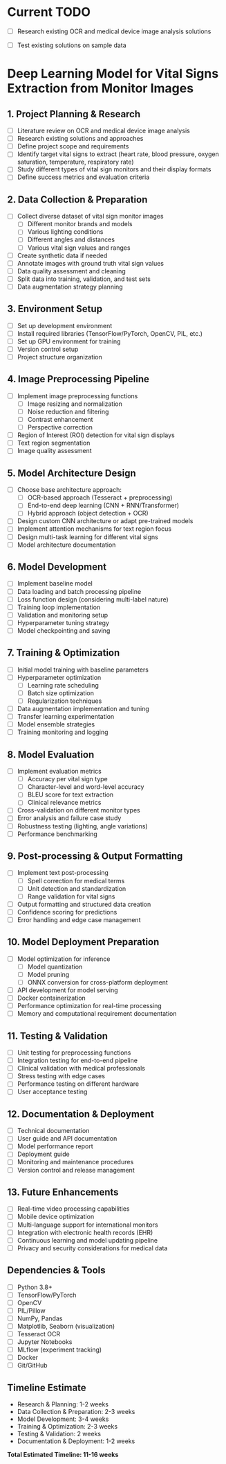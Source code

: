 # Current TODO
- [ ] Research existing OCR and medical device image analysis solutions
- [ ] Test existing solutions on sample data



# Deep Learning Model for Vital Signs Extraction from Monitor Images

## 1. Project Planning & Research
- [ ] Literature review on OCR and medical device image analysis
- [ ] Research existing solutions and approaches
- [ ] Define project scope and requirements
- [ ] Identify target vital signs to extract (heart rate, blood pressure, oxygen saturation, temperature, respiratory rate)
- [ ] Study different types of vital sign monitors and their display formats
- [ ] Define success metrics and evaluation criteria

## 2. Data Collection & Preparation
- [ ] Collect diverse dataset of vital sign monitor images
  - [ ] Different monitor brands and models
  - [ ] Various lighting conditions
  - [ ] Different angles and distances
  - [ ] Various vital sign values and ranges
- [ ] Create synthetic data if needed
- [ ] Annotate images with ground truth vital sign values
- [ ] Data quality assessment and cleaning
- [ ] Split data into training, validation, and test sets
- [ ] Data augmentation strategy planning

## 3. Environment Setup
- [ ] Set up development environment
- [ ] Install required libraries (TensorFlow/PyTorch, OpenCV, PIL, etc.)
- [ ] Set up GPU environment for training
- [ ] Version control setup
- [ ] Project structure organization

## 4. Image Preprocessing Pipeline
- [ ] Implement image preprocessing functions
  - [ ] Image resizing and normalization
  - [ ] Noise reduction and filtering
  - [ ] Contrast enhancement
  - [ ] Perspective correction
- [ ] Region of Interest (ROI) detection for vital sign displays
- [ ] Text region segmentation
- [ ] Image quality assessment

## 5. Model Architecture Design
- [ ] Choose base architecture approach:
  - [ ] OCR-based approach (Tesseract + preprocessing)
  - [ ] End-to-end deep learning (CNN + RNN/Transformer)
  - [ ] Hybrid approach (object detection + OCR)
- [ ] Design custom CNN architecture or adapt pre-trained models
- [ ] Implement attention mechanisms for text region focus
- [ ] Design multi-task learning for different vital signs
- [ ] Model architecture documentation

## 6. Model Development
- [ ] Implement baseline model
- [ ] Data loading and batch processing pipeline
- [ ] Loss function design (considering multi-label nature)
- [ ] Training loop implementation
- [ ] Validation and monitoring setup
- [ ] Hyperparameter tuning strategy
- [ ] Model checkpointing and saving

## 7. Training & Optimization
- [ ] Initial model training with baseline parameters
- [ ] Hyperparameter optimization
  - [ ] Learning rate scheduling
  - [ ] Batch size optimization
  - [ ] Regularization techniques
- [ ] Data augmentation implementation and tuning
- [ ] Transfer learning experimentation
- [ ] Model ensemble strategies
- [ ] Training monitoring and logging

## 8. Model Evaluation
- [ ] Implement evaluation metrics
  - [ ] Accuracy per vital sign type
  - [ ] Character-level and word-level accuracy
  - [ ] BLEU score for text extraction
  - [ ] Clinical relevance metrics
- [ ] Cross-validation on different monitor types
- [ ] Error analysis and failure case study
- [ ] Robustness testing (lighting, angle variations)
- [ ] Performance benchmarking

## 9. Post-processing & Output Formatting
- [ ] Implement text post-processing
  - [ ] Spell correction for medical terms
  - [ ] Unit detection and standardization
  - [ ] Range validation for vital signs
- [ ] Output formatting and structured data creation
- [ ] Confidence scoring for predictions
- [ ] Error handling and edge case management

## 10. Model Deployment Preparation
- [ ] Model optimization for inference
  - [ ] Model quantization
  - [ ] Model pruning
  - [ ] ONNX conversion for cross-platform deployment
- [ ] API development for model serving
- [ ] Docker containerization
- [ ] Performance optimization for real-time processing
- [ ] Memory and computational requirement documentation

## 11. Testing & Validation
- [ ] Unit testing for preprocessing functions
- [ ] Integration testing for end-to-end pipeline
- [ ] Clinical validation with medical professionals
- [ ] Stress testing with edge cases
- [ ] Performance testing on different hardware
- [ ] User acceptance testing

## 12. Documentation & Deployment
- [ ] Technical documentation
- [ ] User guide and API documentation
- [ ] Model performance report
- [ ] Deployment guide
- [ ] Monitoring and maintenance procedures
- [ ] Version control and release management

## 13. Future Enhancements
- [ ] Real-time video processing capabilities
- [ ] Mobile device optimization
- [ ] Multi-language support for international monitors
- [ ] Integration with electronic health records (EHR)
- [ ] Continuous learning and model updating pipeline
- [ ] Privacy and security considerations for medical data

## Dependencies & Tools
- [ ] Python 3.8+
- [ ] TensorFlow/PyTorch
- [ ] OpenCV
- [ ] PIL/Pillow
- [ ] NumPy, Pandas
- [ ] Matplotlib, Seaborn (visualization)
- [ ] Tesseract OCR
- [ ] Jupyter Notebooks
- [ ] MLflow (experiment tracking)
- [ ] Docker
- [ ] Git/GitHub

## Timeline Estimate
- Research & Planning: 1-2 weeks
- Data Collection & Preparation: 2-3 weeks
- Model Development: 3-4 weeks
- Training & Optimization: 2-3 weeks
- Testing & Validation: 2 weeks
- Documentation & Deployment: 1-2 weeks

**Total Estimated Timeline: 11-16 weeks**

